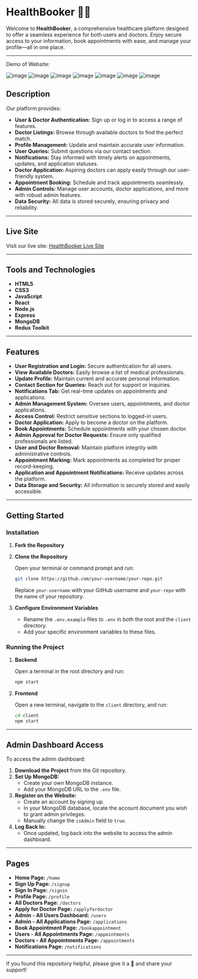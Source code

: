 # HealthBooker 🧑‍⚕️

Welcome to **HealthBooker**, a comprehensive healthcare platform designed to offer a seamless experience for both users and doctors. Enjoy secure access to your information, book appointments with ease, and manage your profile—all in one place.

---

Demo of Website:

![image](https://github.com/user-attachments/assets/5e2c567b-5b81-4653-8bb8-ee0591ade9b1)
![image](https://github.com/user-attachments/assets/de6be1bd-bc1b-44cc-a945-7c37456535f5)
![image](https://github.com/user-attachments/assets/be7207db-f8e7-4786-b7f2-f8a2e21dcdd4)
![image](https://github.com/user-attachments/assets/438212f7-6d01-4ca4-925a-f7474865897b)
![image](https://github.com/user-attachments/assets/7d97eaeb-c480-4c7a-a8f1-88943a4b7476)
![image](https://github.com/user-attachments/assets/522e9466-4ff6-4e09-8c15-532bc39c49bc)
![image](https://github.com/user-attachments/assets/342eec47-c0b2-47ae-99cb-91c524c4098e)


## Description

Our platform provides:

- **User & Doctor Authentication:** Sign up or log in to access a range of features.
- **Doctor Listings:** Browse through available doctors to find the perfect match.
- **Profile Management:** Update and maintain accurate user information.
- **User Queries:** Submit questions via our contact section.
- **Notifications:** Stay informed with timely alerts on appointments, updates, and application statuses.
- **Doctor Application:** Aspiring doctors can apply easily through our user-friendly system.
- **Appointment Booking:** Schedule and track appointments seamlessly.
- **Admin Controls:** Manage user accounts, doctor applications, and more with robust admin features.
- **Data Security:** All data is stored securely, ensuring privacy and reliability.

---

## Live Site

Visit our live site: [HealthBooker Live Site](https://healthbooker.onrender.com/)

---

## Tools and Technologies

- **HTML5**
- **CSS3**
- **JavaScript**
- **React**
- **Node.js**
- **Express**
- **MongoDB**
- **Redux Toolkit**

---

## Features

- **User Registration and Login:** Secure authentication for all users.
- **View Available Doctors:** Easily browse a list of medical professionals.
- **Update Profile:** Maintain current and accurate personal information.
- **Contact Section for Queries:** Reach out for support or inquiries.
- **Notifications Tab:** Get real-time updates on appointments and applications.
- **Admin Management System:** Oversee users, appointments, and doctor applications.
- **Access Control:** Restrict sensitive sections to logged-in users.
- **Doctor Application:** Apply to become a doctor on the platform.
- **Book Appointments:** Schedule appointments with your chosen doctor.
- **Admin Approval for Doctor Requests:** Ensure only qualified professionals are listed.
- **User and Doctor Removal:** Maintain platform integrity with administrative controls.
- **Appointment Marking:** Mark appointments as completed for proper record-keeping.
- **Application and Appointment Notifications:** Receive updates across the platform.
- **Data Storage and Security:** All information is securely stored and easily accessible.

---

## Getting Started

### Installation

1. **Fork the Repository**

2. **Clone the Repository**

   Open your terminal or command prompt and run:

   ```bash
   git clone https://github.com/your-username/your-repo.git
   ```

   Replace `your-username` with your GitHub username and `your-repo` with the name of your repository.

3. **Configure Environment Variables**

   - Rename the `.env.example` files to `.env` in both the root and the `client` directory.
   - Add your specific environment variables to these files.

### Running the Project

1. **Backend**

   Open a terminal in the root directory and run:

   ```bash
   npm start
   ```

2. **Frontend**

   Open a new terminal, navigate to the `client` directory, and run:

   ```bash
   cd client
   npm start
   ```

---

## Admin Dashboard Access

To access the admin dashboard:

1. **Download the Project** from the Git repository.
2. **Set Up MongoDB:**
   - Create your own MongoDB instance.
   - Add your MongoDB URL to the `.env` file.
3. **Register on the Website:**
   - Create an account by signing up.
   - In your MongoDB database, locate the account document you wish to grant admin privileges.
   - Manually change the `isAdmin` field to `true`.
4. **Log Back In:**
   - Once updated, log back into the website to access the admin dashboard.

---

## Pages

- **Home Page:** `/home`
- **Sign Up Page:** `/signup`
- **Sign In Page:** `/signin`
- **Profile Page:** `/profile`
- **All Doctors Page:** `/doctors`
- **Apply for Doctor Page:** `/applyfordoctor`
- **Admin - All Users Dashboard:** `/users`
- **Admin - All Applications Page:** `/applications`
- **Book Appointment Page:** `/bookappointment`
- **Users - All Appointments Page:** `/appointments`
- **Doctors - All Appointments Page:** `/appointments`
- **Notifications Page:** `/notifications`

---

If you found this repository helpful, please give it a 🌟 and share your support!
